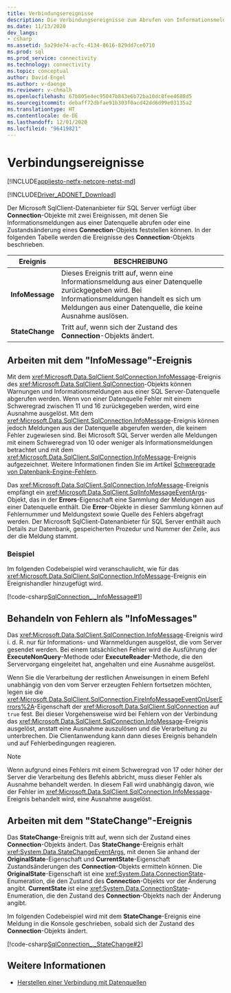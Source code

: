 ```yaml
---
title: Verbindungsereignisse
description: Die Verbindungsereignisse zum Abrufen von Informationsmeldungen aus einer Datenquelle und zur Bestimmung, ob ihr Zustand geändert wurde.
ms.date: 11/13/2020
dev_langs:
- csharp
ms.assetid: 5a29de74-acfc-4134-8616-829dd7ce0710
ms.prod: sql
ms.prod_service: connectivity
ms.technology: connectivity
ms.topic: conceptual
author: David-Engel
ms.author: v-daenge
ms.reviewer: v-chmalh
ms.openlocfilehash: 67b805e4ec95047b843e6b72ba10dc8fee4688d5
ms.sourcegitcommit: debaff72dbfae91b303f0acd42dd6d99e03135a2
ms.translationtype: HT
ms.contentlocale: de-DE
ms.lasthandoff: 12/01/2020
ms.locfileid: "96419821"
---
```

# <a name="connection-events"></a>Verbindungsereignisse

[!INCLUDE[appliesto-netfx-netcore-netst-md](../../includes/appliesto-netfx-netcore-netst-md.md)]

[!INCLUDE[Driver_ADONET_Download](../../includes/driver_adonet_download.md)]

Der Microsoft SqlClient-Datenanbieter für SQL Server verfügt über **Connection**-Objekte mit zwei Ereignissen, mit denen Sie Informationsmeldungen aus einer Datenquelle abrufen oder eine Zustandsänderung eines **Connection**-Objekts feststellen können. In der folgenden Tabelle werden die Ereignisse des **Connection**-Objekts beschrieben.

|Ereignis|BESCHREIBUNG|  
|-----------|-----------------|  
|**InfoMessage**|Dieses Ereignis tritt auf, wenn eine Informationsmeldung aus einer Datenquelle zurückgegeben wird. Bei Informationsmeldungen handelt es sich um Meldungen aus einer Datenquelle, die keine Ausnahme auslösen.|  
|**StateChange**|Tritt auf, wenn sich der Zustand des **Connection**-Objekts ändert.|  

## <a name="working-with-the-infomessage-event"></a>Arbeiten mit dem "InfoMessage"-Ereignis

Mit dem <xref:Microsoft.Data.SqlClient.SqlConnection.InfoMessage>-Ereignis des <xref:Microsoft.Data.SqlClient.SqlConnection>-Objekts können Warnungen und Informationsmeldungen aus einer SQL Server-Datenquelle abgerufen werden. Wenn von einer Datenquelle Fehler mit einem Schweregrad zwischen 11 und 16 zurückgegeben werden, wird eine Ausnahme ausgelöst. Mit dem <xref:Microsoft.Data.SqlClient.SqlConnection.InfoMessage>-Ereignis können jedoch Meldungen aus der Datenquelle abgerufen werden, die keinem Fehler zugewiesen sind. Bei Microsoft SQL Server werden alle Meldungen mit einem Schweregrad von 10 oder weniger als Informationsmeldungen betrachtet und mit dem <xref:Microsoft.Data.SqlClient.SqlConnection.InfoMessage>-Ereignis aufgezeichnet. Weitere Informationen finden Sie im Artikel [Schweregrade von Datenbank-Engine-Fehlern](/sql/relational-databases/errors-events/database-engine-error-severities).

Das <xref:Microsoft.Data.SqlClient.SqlConnection.InfoMessage>-Ereignis empfängt ein <xref:Microsoft.Data.SqlClient.SqlInfoMessageEventArgs>-Objekt, das in der **Errors**-Eigenschaft eine Sammlung der Meldungen aus einer Datenquelle enthält. Die **Error**-Objekte in dieser Sammlung können auf Fehlernummer und Meldungstext sowie Quelle des Fehlers abgefragt werden. Der Microsoft SqlClient-Datenanbieter für SQL Server enthält auch Details zur Datenbank, gespeicherten Prozedur und Nummer der Zeile, aus der die Meldung stammt.

### <a name="example"></a>Beispiel

Im folgenden Codebeispiel wird veranschaulicht, wie für das <xref:Microsoft.Data.SqlClient.SqlConnection.InfoMessage>-Ereignis ein Ereignishandler hinzugefügt wird.

[!code-csharp[SqlConnection_._InfoMessage#1](~/../sqlclient/doc/samples/SqlConnection_InfoMessage_StateChange.cs#1)]

## <a name="handling-errors-as-infomessages"></a>Behandeln von Fehlern als "InfoMessages"

Das <xref:Microsoft.Data.SqlClient.SqlConnection.InfoMessage>-Ereignis wird i. d. R. nur für Informations- und Warnmeldungen ausgelöst, die vom Server gesendet werden. Bei einem tatsächlichen Fehler wird die Ausführung der **ExecuteNonQuery**-Methode oder **ExecuteReader**-Methode, die den Servervorgang eingeleitet hat, angehalten und eine Ausnahme ausgelöst.

Wenn Sie die Verarbeitung der restlichen Anweisungen in einem Befehl unabhängig von den vom Server erzeugten Fehlern fortsetzen möchten, legen sie die <xref:Microsoft.Data.SqlClient.SqlConnection.FireInfoMessageEventOnUserErrors%2A>-Eigenschaft der <xref:Microsoft.Data.SqlClient.SqlConnection> auf `true` fest. Bei dieser Vorgehensweise wird bei Fehlern von der Verbindung das <xref:Microsoft.Data.SqlClient.SqlConnection.InfoMessage>-Ereignis ausgelöst, anstatt eine Ausnahme auszulösen und die Verarbeitung zu unterbrechen. Die Clientanwendung kann dann dieses Ereignis behandeln und auf Fehlerbedingungen reagieren.

> [!NOTE]
> Wenn aufgrund eines Fehlers mit einem Schweregrad von 17 oder höher der Server die Verarbeitung des Befehls abbricht, muss dieser Fehler als Ausnahme behandelt werden. In diesem Fall wird unabhängig davon, wie der Fehler im <xref:Microsoft.Data.SqlClient.SqlConnection.InfoMessage>-Ereignis behandelt wird, eine Ausnahme ausgelöst.

## <a name="working-with-the-statechange-event"></a>Arbeiten mit dem "StateChange"-Ereignis

Das **StateChange**-Ereignis tritt auf, wenn sich der Zustand eines **Connection**-Objekts ändert. Das **StateChange**-Ereignis erhält <xref:System.Data.StateChangeEventArgs>, mit denen Sie anhand der **OriginalState**-Eigenschaft und **CurrentState**-Eigenschaft Zustandsänderungen des **Connection**-Objekts ermitteln können. Die **OriginalState**-Eigenschaft ist eine <xref:System.Data.ConnectionState>-Enumeration, die den Zustand des **Connection**-Objekts vor der Änderung angibt. **CurrentState** ist eine <xref:System.Data.ConnectionState>-Enumeration, die den Zustand des **Connection**-Objekts nach der Änderung angibt.

Im folgenden Codebeispiel wird mit dem **StateChange**-Ereignis eine Meldung in die Konsole geschrieben, sobald sich der Zustand des **Connection**-Objekts ändert.

[!code-csharp[SqlConnection_._StateChange#2](~/../sqlclient/doc/samples/SqlConnection_InfoMessage_StateChange.cs#2)]

## <a name="see-also"></a>Weitere Informationen

- [Herstellen einer Verbindung mit Datenquellen](connecting-to-data-source.md)
